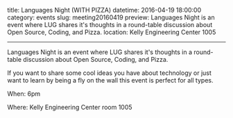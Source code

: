 title: Languages Night (WITH PIZZA)
datetime: 2016-04-19 18:00:00
category: events
slug: meeting20160419
preview: Languages Night is an event where LUG shares it's thoughts in a round-table discussion about Open Source, Coding, and Pizza.
location: Kelly Engineering Center 1005

---

Languages Night is an event where LUG shares it's thoughts in a round-table
discussion about Open Source, Coding, and Pizza.

If you want to share some cool ideas you have about technology or just want to
learn by being a fly on the wall this event is perfect for all types.

When: 6pm

Where: Kelly Engineering Center room 1005
